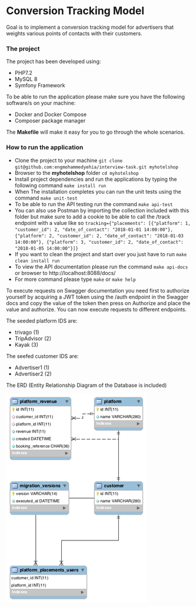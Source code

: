 # Conversion Tracking Model

Goal is to implement a conversion tracking model for advertisers that weights various points of contacts with their customers.

### The project

The project has been developed using:

- PHP7.2 
- MySQL 8
- Symfony Framework

To be able to run the application please make sure you have the following software/s on your machine:

- Docker and Docker Compose
- Composer package manager

The **Makefile** will make it easy for you to go through the whole scenarios. 
	  
### How to run the application

- Clone the project to your machine ```git clone git@github.com:engmohammedyehia/interview-task.git myhotelshop```
- Browser to the **myhotelshop** folder ```cd myhotelshop```
- Install project dependencies and run the applications by typing the following command ```make install run```
- When The installation completes you can run the unit tests using the command ```make unit-test```
- To be able to run the API testing run the command ```make api-test```
- You can also use Postman by importing the collection included with this folder but make sure to add a cookie to be able to call the /track endpoint with a value like so ```tracking={"placements": [{"platform": 1, "customer_id": 2, "date_of_contact": "2018-01-01 14:00:00"}, {"platform": 2, "customer_id": 2, "date_of_contact": "2018-01-03 14:00:00"}, {"platform": 3, "customer_id": 2, "date_of_contact": "2018-01-05 14:00:00"}]}```
- If you want to clean the project and start over you just have to run ```make clean install run```
- To view the API documentation please run the command ```make api-docs``` or browser to http://localhost:8088/docs/
- For more command please type ```make``` or ```make help```

To execute requests on Swagger documentation you need first to authorize yourself by acquiring a JWT token using the /auth endpoint 
in the Swagger docs and copy the value of the token then press on Authorize and place the value and authorize. You can now execute requests 
to different endpoints.

The seeded platform IDS are:
- trivago (1)
- TripAdvisor (2)
- Kayak (3)

The seefed customer IDS are:
- Advertiser1 (1)
- Advertiser2 (2)

The ERD (Entity Relationship Diagram of the Database is included)

![github-small](https://github.com/engmohammedyehia/interview-task/blob/master/erm.png)

